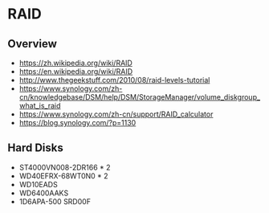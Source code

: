 # RAID


## Overview

- https://zh.wikipedia.org/wiki/RAID
- https://en.wikipedia.org/wiki/RAID
- http://www.thegeekstuff.com/2010/08/raid-levels-tutorial
- https://www.synology.com/zh-cn/knowledgebase/DSM/help/DSM/StorageManager/volume_diskgroup_what_is_raid
- https://www.synology.com/zh-cn/support/RAID_calculator
- https://blog.synology.com/?p=1130


## Hard Disks

- ST4000VN008-2DR166 * 2
- WD40EFRX-68WT0N0 * 2
- WD10EADS
- WD6400AAKS
- 1D6APA-500 SRD00F
